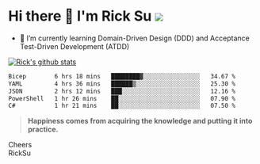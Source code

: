 # Hi there 👋 I'm Rick Su ![](https://komarev.com/ghpvc/?username=ricksu978)
<!--
**ricksu978/ricksu978** is a ✨ _special_ ✨ repository because its `README.md` (this file) appears on your GitHub profile.

Here are some ideas to get you started:

- 🔭 I’m currently working on ...
-->
- 🌱 I’m currently learning Domain-Driven Design (DDD) and Acceptance Test-Driven Development (ATDD)
<!--
- 👯 I’m looking to collaborate on ...
- 🤔 I’m looking for help with ...
- 💬 Ask me about ...
- 📫 How to reach me: ...
- 😄 Pronouns: ...
- ⚡ Fun fact: ...
-->
[![Rick's github stats](https://github-readme-stats.vercel.app/api?username=ricksu978&theme=dark)](https://github.com/ricksu978/ricksu978)

<!--START_SECTION:waka-->

```txt
Bicep        6 hrs 18 mins   ████████▓░░░░░░░░░░░░░░░░   34.67 %
YAML         4 hrs 36 mins   ██████▒░░░░░░░░░░░░░░░░░░   25.30 %
JSON         2 hrs 12 mins   ███░░░░░░░░░░░░░░░░░░░░░░   12.16 %
PowerShell   1 hr 26 mins    ██░░░░░░░░░░░░░░░░░░░░░░░   07.90 %
C#           1 hr 21 mins    ██░░░░░░░░░░░░░░░░░░░░░░░   07.50 %
```

<!--END_SECTION:waka-->

> **Happiness comes from acquiring the knowledge and putting it into practice.**

Cheers  
RickSu 
